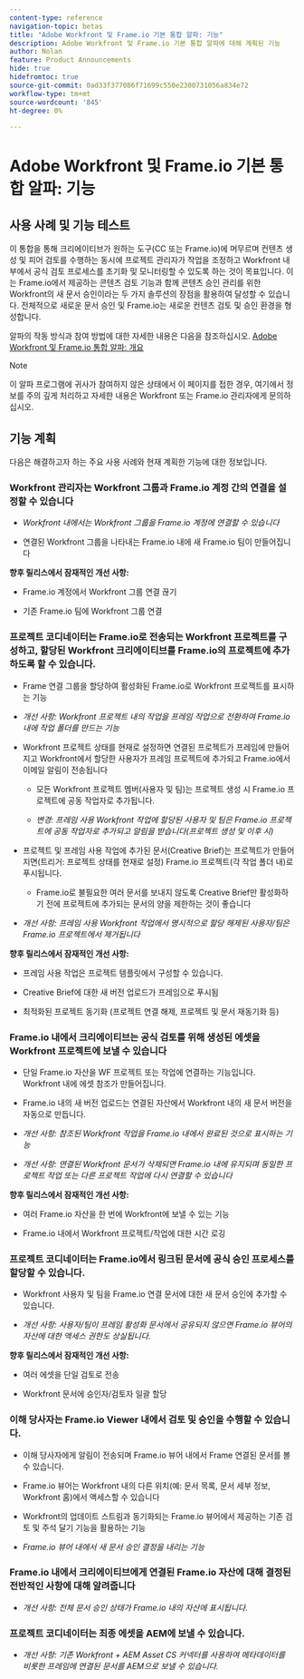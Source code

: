 ```yaml
---
content-type: reference
navigation-topic: betas
title: "Adobe Workfront 및 Frame.io 기본 통합 알파: 기능"
description: Adobe Workfront 및 Frame.io 기본 통합 알파에 대해 계획된 기능
author: Nolan
feature: Product Announcements
hide: true
hidefromtoc: true
source-git-commit: 0ad33f377086f71699c550e2300731056a834e72
workflow-type: tm+mt
source-wordcount: '845'
ht-degree: 0%

---
```



# Adobe Workfront 및 Frame.io 기본 통합 알파: 기능

## 사용 사례 및 기능 테스트

이 통합을 통해 크리에이티브가 원하는 도구(CC 또는 Frame.io)에 머무르며 컨텐츠 생성 및 피어 검토를 수행하는 동시에 프로젝트 관리자가 작업을 조정하고 Workfront 내부에서 공식 검토 프로세스를 초기화 및 모니터링할 수 있도록 하는 것이 목표입니다. 이는 Frame.io에서 제공하는 콘텐츠 검토 기능과 함께 콘텐츠 승인 관리를 위한 Workfront의 새 문서 승인이라는 두 가지 솔루션의 장점을 활용하여 달성할 수 있습니다. 전체적으로 새로운 문서 승인 및 Frame.io는 새로운 컨텐츠 검토 및 승인 환경을 형성합니다. 

알파의 작동 방식과 참여 방법에 대한 자세한 내용은 다음을 참조하십시오. [Adobe Workfront 및 Frame.io 통합 알파: 개요](/help/quicksilver/product-announcements/betas/frame-io-wf-integration-alpha/frame-io-wf-integration-alpha-overview.md)


>[!NOTE]
>
>이 알파 프로그램에 귀사가 참여하지 않은 상태에서 이 페이지를 접한 경우, 여기에서 정보를 주의 깊게 처리하고 자세한 내용은 Workfront 또는 Frame.io 관리자에게 문의하십시오.

<!--Initial setup and basic test scenario 

As part of the alpha program, we've provisioned a new test Frame.io account for you and connected it to a new group "Frame.io alpha testing" in your existing Workfront Preview or Sandbox environment. To test the delivered functionality please log in to your Workfront Preview or Sandbox instance and  perform the following steps: 

Coordinators: Within Workfront, create a project with the "Frame.io alpha testing" group assigned as project group 

Coordinators: Within Workfront, assign your creatives to the project or Frame enabled tasks and change the project status to "Current" 

Creatives: Check your emails for an invite to the newly created Frame.io project 

Creatives: Click on the "Join project" button within the invitation email to join the Frame.io project, review the creative brief within the project and start your content creation within your CC tool of choice 

Creatives: Upload your created assets to Frame.io and add them to the linked Workfront project (or assigned Frame enabled tasks)  

Coordinators: Within Workfront, see the linked Frame.io assets in your project and assign reviewers / approvers (new document approvals: More help on this feature) 

Stakeholders: Withing Workfront, view your approval request in Workfront Home or Document Details and review the Frame connected document in the Frame.io Viewer. Leave a comment feedback 

Coordinators: Within Workfront, view the stakeholder created comments within the Updates section of the Frame.io connected document in Workfront 

Stakeholders: Make a decision from within the Frame.io Viewer 

Creatives: Within Frame.io, notice the overall approval decision made for your assets 

Creatives: Within Frame.io, Apply the requested changes by adding the updated version to the version stack of the connected asset 

Coordinators: Within Workfront, assign approvers / reviewers to the new version upload and monitor the progress until it reaches sign-off-->

## 기능 계획

다음은 해결하고자 하는 주요 사용 사례와 현재 계획한 기능에 대한 정보입니다. <!--, along with documentation to get you started testing.-->


### Workfront 관리자는 Workfront 그룹과 Frame.io 계정 간의 연결을 설정할 수 있습니다

* _Workfront 내에서는 Workfront 그룹을 Frame.io 계정에 연결할 수 있습니다_

* 연결된 Workfront 그룹을 나타내는 Frame.io 내에 새 Frame.io 팀이 만들어집니다

**향후 릴리스에서 잠재적인 개선 사항:**

* Frame.io 계정에서 Workfront 그룹 연결 끊기

* 기존 Frame.io 팀에 Workfront 그룹 연결

### 프로젝트 코디네이터는 Frame.io로 전송되는 Workfront 프로젝트를 구성하고, 할당된 Workfront 크리에이티브를 Frame.io의 프로젝트에 추가하도록 할 수 있습니다.

* Frame 연결 그룹을 할당하여 활성화된 Frame.io로 Workfront 프로젝트를 표시하는 기능

* _개선 사항: Workfront 프로젝트 내의 작업을 프레임 작업으로 전환하여 Frame.io 내에 작업 폴더를 만드는 기능_

* Workfront 프로젝트 상태를 현재로 설정하면 연결된 프로젝트가 프레임에 만들어지고 Workfront에서 할당한 사용자가 프레임 프로젝트에 추가되고 Frame.io에서 이메일 알림이 전송됩니다

   * 모든 Workfront 프로젝트 멤버(사용자 및 팀)는 프로젝트 생성 시 Frame.io 프로젝트에 공동 작업자로 추가됩니다.

   * _변경: 프레임 사용 Workfront 작업에 할당된 사용자 및 팀은 Frame.io 프로젝트에 공동 작업자로 추가되고 알림을 받습니다(프로젝트 생성 및 이후 시)_

* 프로젝트 및 프레임 사용 작업에 추가된 문서(Creative Brief)는 프로젝트가 만들어지면(트리거: 프로젝트 상태를 현재로 설정) Frame.io 프로젝트(각 작업 폴더 내)로 푸시됩니다.

   * Frame.io로 불필요한 여러 문서를 보내지 않도록 Creative Brief만 활성화하기 전에 프로젝트에 추가되는 문서의 양을 제한하는 것이 좋습니다

* _개선 사항: 프레임 사용 Workfront 작업에서 명시적으로 할당 해제된 사용자/팀은 Frame.io 프로젝트에서 제거됩니다_

**향후 릴리스에서 잠재적인 개선 사항:**

* 프레임 사용 작업은 프로젝트 템플릿에서 구성할 수 있습니다.

* Creative Brief에 대한 새 버전 업로드가 프레임으로 푸시됨

* 최적화된 프로젝트 동기화 (프로젝트 연결 해제, 프로젝트 및 문서 재동기화 등)

### Frame.io 내에서 크리에이티브는 공식 검토를 위해 생성된 에셋을 Workfront 프로젝트에 보낼 수 있습니다

* 단일 Frame.io 자산을 WF 프로젝트 또는 작업에 연결하는 기능입니다. Workfront 내에 에셋 참조가 만들어집니다.

* Frame.io 내의 새 버전 업로드는 연결된 자산에서 Workfront 내의 새 문서 버전을 자동으로 만듭니다.

* _개선 사항: 참조된 Workfront 작업을 Frame.io 내에서 완료된 것으로 표시하는 기능_

* _개선 사항: 연결된 Workfront 문서가 삭제되면 Frame.io 내에 유지되며 동일한 프로젝트 작업 또는 다른 프로젝트 작업에 다시 연결할 수 있습니다_

**향후 릴리스에서 잠재적인 개선 사항:**

* 여러 Frame.io 자산을 한 번에 Workfront에 보낼 수 있는 기능

* Frame.io 내에서 Workfront 프로젝트/작업에 대한 시간 로깅

### 프로젝트 코디네이터는 Frame.io에서 링크된 문서에 공식 승인 프로세스를 할당할 수 있습니다.

* Workfront 사용자 및 팀을 Frame.io 연결 문서에 대한 새 문서 승인에 추가할 수 있습니다.

* _개선 사항: 사용자/팀이 프레임 활성화 문서에서 공유되지 않으면 Frame.io 뷰어의 자산에 대한 액세스 권한도 상실됩니다._

**향후 릴리스에서 잠재적인 개선 사항:**

* 여러 에셋을 단일 검토로 전송

* Workfront 문서에 승인자/검토자 일괄 할당

### 이해 당사자는 Frame.io Viewer 내에서 검토 및 승인을 수행할 수 있습니다.

* 이해 당사자에게 알림이 전송되며 Frame.io 뷰어 내에서 Frame 연결된 문서를 볼 수 있습니다.

* Frame.io 뷰어는 Workfront 내의 다른 위치(예: 문서 목록, 문서 세부 정보, Workfront 홈)에서 액세스할 수 있습니다

* Workfront의 업데이트 스트림과 동기화되는 Frame.io 뷰어에서 제공하는 기존 검토 및 주석 달기 기능을 활용하는 기능

* _Frame.io 뷰어 내에서 새 문서 승인 결정을 내리는 기능_

### Frame.io 내에서 크리에이티브에게 연결된 Frame.io 자산에 대해 결정된 전반적인 사항에 대해 알려줍니다

* _개선 사항: 전체 문서 승인 상태가 Frame.io 내의 자산에 표시됩니다._

### 프로젝트 코디네이터는 최종 에셋을 AEM에 보낼 수 있습니다.

* _개선 사항: 기존 Workfront + AEM Asset CS 커넥터를 사용하여 메타데이터를 비롯한 프레임에 연결된 문서를 AEM으로 보낼 수 있습니다._